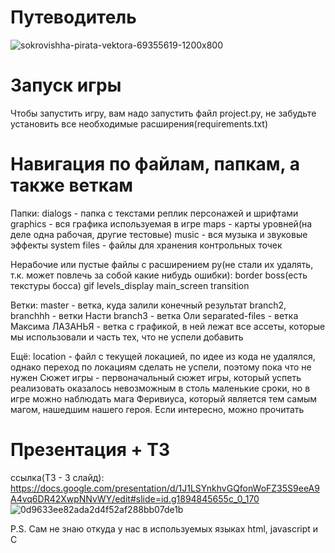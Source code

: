 # Путеводитель
![sokrovishha-pirata-vektora-69355619-1200x800](https://user-images.githubusercontent.com/74461517/219829743-d8a6a5d9-8cdb-44e9-aa68-7f7775bfb230.jpg)
# Запуск игры
Чтобы запустить игру, вам надо запустить файл project.py, не забудьте установить все необходимые расширения(requirements.txt)
# Навигация по файлам, папкам, а также веткам
Папки:
dialogs - папка с текстами реплик персонажей и шрифтами
graphics - вся графика используемая в игре
maps - карты уровней(на деле одна рабочая, другие тестовые)
music - вся музыка и звуковые эффекты
system files - файлы для хранения контрольных точек

Нерабочие или пустые файлы с расширением py(не стали их удалять, т.к. может повлечь за собой какие нибудь ошибки):
border
boss(есть текстуры босса)
gif
levels_display
main_screen
transition

Ветки:
master - ветка, куда залили конечный результат
branch2, branchhh - ветки Насти
branch3 - ветка Оли
separated-files - ветка Максима
ЛАЗАНЬЯ - ветка с графикой, в ней лежат все ассеты, которые мы использовали и часть тех, что не успели добавить

Ещё:
location - файл с текущей локацией, по идее из кода не удалялся, однако переход по локациям сделать не успели, поэтому пока что не нужен
Сюжет игры - первоначальный сюжет игры, который успеть реализовать оказалось невозможным в столь маленькие сроки, но в игре можно наблюдать мага Феривиуса, который является тем самым магом, нашедшим нашего героя. Если интересно, можно прочитать

# Презентация + ТЗ
ссылка(ТЗ - 3 слайд): https://docs.google.com/presentation/d/1J1LSYnkhvGQfonWoFZ35S9eeA9A4vq6DR42XwpNNvWY/edit#slide=id.g1894845655c_0_170
![0d9633ee82ada2d4f52af288bb07de1b](https://user-images.githubusercontent.com/74461517/219830700-823563c6-b814-4964-ac95-ca983af13de6.gif)

P.S. Сам не знаю откуда у нас в используемых языках html, javascript и C
